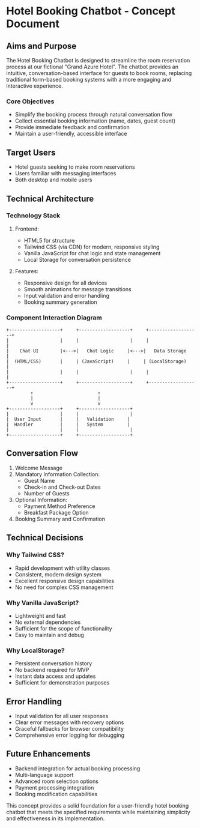 # Hotel Booking Chatbot - Concept Document

## Aims and Purpose
The Hotel Booking Chatbot is designed to streamline the room reservation process at our fictional "Grand Azure Hotel". The chatbot provides an intuitive, conversation-based interface for guests to book rooms, replacing traditional form-based booking systems with a more engaging and interactive experience.

### Core Objectives
- Simplify the booking process through natural conversation flow
- Collect essential booking information (name, dates, guest count)
- Provide immediate feedback and confirmation
- Maintain a user-friendly, accessible interface

## Target Users
- Hotel guests seeking to make room reservations
- Users familiar with messaging interfaces
- Both desktop and mobile users

## Technical Architecture

### Technology Stack
1. Frontend:
   - HTML5 for structure
   - Tailwind CSS (via CDN) for modern, responsive styling
   - Vanilla JavaScript for chat logic and state management
   - Local Storage for conversation persistence

2. Features:
   - Responsive design for all devices
   - Smooth animations for message transitions
   - Input validation and error handling
   - Booking summary generation

### Component Interaction Diagram

```
+-------------------+     +-------------------+     +-------------------+
|                   |     |                   |     |                   |
|    Chat UI        |<--->|   Chat Logic     |<--->|   Data Storage   |
|  (HTML/CSS)       |     | (JavaScript)     |     | (LocalStorage)   |
|                   |     |                   |     |                   |
+-------------------+     +-------------------+     +-------------------+
         ↑                        ↑
         |                        |
         v                        v
+-------------------+     +-------------------+
|                   |     |                   |
|  User Input       |     |   Validation     |
|  Handler          |     |   System         |
|                   |     |                   |
+-------------------+     +-------------------+
```

## Conversation Flow

1. Welcome Message
2. Mandatory Information Collection:
   - Guest Name
   - Check-in and Check-out Dates
   - Number of Guests
3. Optional Information:
   - Payment Method Preference
   - Breakfast Package Option
4. Booking Summary and Confirmation

## Technical Decisions

### Why Tailwind CSS?
- Rapid development with utility classes
- Consistent, modern design system
- Excellent responsive design capabilities
- No need for complex CSS management

### Why Vanilla JavaScript?
- Lightweight and fast
- No external dependencies
- Sufficient for the scope of functionality
- Easy to maintain and debug

### Why LocalStorage?
- Persistent conversation history
- No backend required for MVP
- Instant data access and updates
- Sufficient for demonstration purposes

## Error Handling
- Input validation for all user responses
- Clear error messages with recovery options
- Graceful fallbacks for browser compatibility
- Comprehensive error logging for debugging

## Future Enhancements
- Backend integration for actual booking processing
- Multi-language support
- Advanced room selection options
- Payment processing integration
- Booking modification capabilities

This concept provides a solid foundation for a user-friendly hotel booking chatbot that meets the specified requirements while maintaining simplicity and effectiveness in its implementation.
